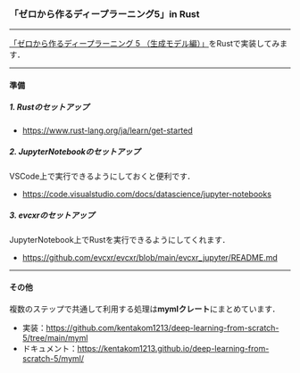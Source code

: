 ### 「ゼロから作るディープラーニング5」in Rust

---

[「ゼロから作るディープラーニング 5 （生成モデル編）」](https://www.oreilly.co.jp/books/9784814400591/)をRustで実装してみます．

---

#### 準備

##### 1. Rustのセットアップ

- https://www.rust-lang.org/ja/learn/get-started

##### 2. JupyterNotebookのセットアップ

VSCode上で実行できるようにしておくと便利です．

- https://code.visualstudio.com/docs/datascience/jupyter-notebooks

##### 3. evcxrのセットアップ

JupyterNotebook上でRustを実行できるようにしてくれます．

- https://github.com/evcxr/evcxr/blob/main/evcxr_jupyter/README.md

---

#### その他

複数のステップで共通して利用する処理は**mymlクレート**にまとめています．

- 実装：https://github.com/kentakom1213/deep-learning-from-scratch-5/tree/main/myml
- ドキュメント：https://kentakom1213.github.io/deep-learning-from-scratch-5/myml/
